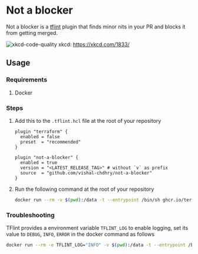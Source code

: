 # Not a blocker

Not a blocker is a [tflint](https://github.com/terraform-linters/tflint) plugin that finds minor nits in your PR and blocks it from getting merged.

![xkcd-code-quality](https://imgs.xkcd.com/comics/code_quality_3_2x.png)
xkcd: https://xkcd.com/1833/

## Usage

### Requirements
1. Docker

### Steps
1. Add this to the `.tflint.hcl` file at the root of your repository

    ```hcl
    plugin "terraform" {
      enabled = false
      preset  = "recommended"
    }

    plugin "not-a-blocker" {
      enabled = true
      version = "<LATEST_RELEASE_TAG>" # without `v` as prefix
      source  = "github.com/vishal-chdhry/not-a-blocker"
    }
    ```
2. Run the following command at the root of your repository

    ```sh
    docker run --rm -v $(pwd):/data -t --entrypoint /bin/sh ghcr.io/terraform-linters/tflint -c "tflint --init && tflint --recursive --chdir=images --config=/data/.tflint.hcl"
    ```

### Troubleshooting
TFlint provides a environment variable `TFLINT_LOG` to enable logging, set its value to `DEBUG`, `INFO`, `ERROR` in the docker command as follows

```sh
docker run --rm -e TFLINT_LOG="INFO" -v $(pwd):/data -t --entrypoint /bin/sh ghcr.io/terraform-linters/tflint -c "tflint --init && tflint --recursive --chdir=images --config=/data/.tflint.hcl"
```
